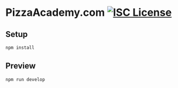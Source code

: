 # PizzaAcademy.com [![ISC License][license-image]][license-url]

## Setup
```bash
npm install
```

## Preview
```bash
npm run develop
```

[license-url]: LICENSE
[license-image]: https://img.shields.io/badge/license-ISC-000000.svg?style=flat-square

